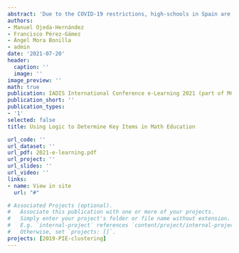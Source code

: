 ```yaml
---
abstract: 'Due to the COVID-19 restrictions, high-schools in Spain are having both online and in-class lectures.  As a result, the students can use not only the information provided by the teachers in class, but they can also use several other methods such as videos and online examples that allow the students to have materials from different places. In this paper, we analyse the Mathematics results of the first two terms in a secondary school from Andalusia. This analysis can help find the central units of the subject found, that is, giving enough background knowledge to keep up with the module.  When these are found, the teachers can improve the learning and the results in the following years.'
authors:
- Manuel Ojeda-Hernández 
- Francisco Pérez-Gámez 
- Ángel Mora Bonilla 
- admin 
date: '2021-07-20'
header:
  caption: ''
  image: ''
image_preview: ''
math: true
publication: IADIS International Conference e-Learning 2021 (part of MCCSIS 2021)
publication_short: ''
publication_types:
- '1'
selected: false
title: Using Logic to Determine Key Items in Math Education

url_code: ''
url_dataset: ''
url_pdf: 2021-e-learning.pdf
url_project: ''
url_slides: ''
url_video: ''
links:
- name: View in site
  url: "#"

# Associated Projects (optional).
#   Associate this publication with one or more of your projects.
#   Simply enter your project's folder or file name without extension.
#   E.g. `internal-project` references `content/project/internal-project/index.md`.
#   Otherwise, set `projects: []`.
projects: [2019-PIE-clustering]
---
```


